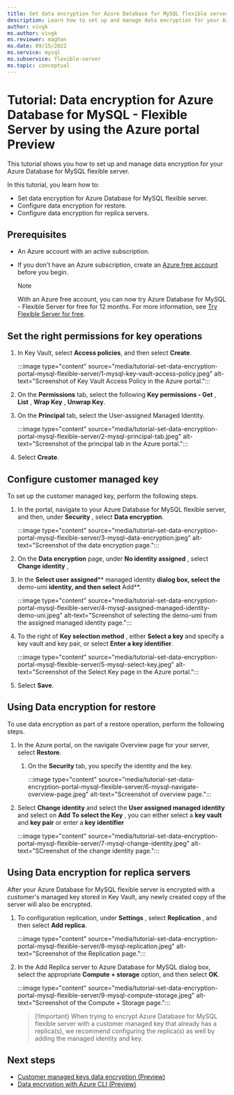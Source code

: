 ```yaml
---
title: Set data encryption for Azure Database for MySQL flexible server by using the Azure portal Preview
description: Learn how to set up and manage data encryption for your Azure Database for MySQL - Flexible Server using Azure portal.
author: vivgk
ms.author: vivgk
ms.reviewer: maghan
ms.date: 09/15/2022
ms.service: mysql
ms.subservice: flexible-server
ms.topic: conceptual
---
```


# Tutorial: Data encryption for Azure Database for MySQL - Flexible Server by using the Azure portal Preview

This tutorial shows you how to set up and manage data encryption for your Azure Database for MySQL flexible server.

In this tutorial, you learn how to:

- Set data encryption for Azure Database for MySQL flexible server.
- Configure data encryption for restore.
- Configure data encryption for replica servers.

## Prerequisites

- An Azure account with an active subscription.
- If you don't have an Azure subscription, create an [Azure free account](https://azure.microsoft.com/free) before you begin.
 
    > [!Note]
    > With an Azure free account, you can now try Azure Database for MySQL - Flexible Server for free for 12 months. For more information, see [Try Flexible Server for free](how-to-deploy-on-azure-free-account.md).

## Set the right permissions for key operations

1. In Key Vault, select **Access policies**, and then select **Create**.

    :::image type="content" source="media/tutorial-set-data-encryption-portal-mysql-flexible-server/1-mysql-key-vault-access-policy.jpeg" alt-text="Screenshot of Key Vault Access Policy in the Azure portal.":::

2. On the **Permissions** tab, select the following **Key permissions - Get** , **List** , **Wrap Key** , **Unwrap Key**.

3. On the **Principal** tab, select the User-assigned Managed Identity.
  
    :::image type="content" source="media/tutorial-set-data-encryption-portal-mysql-flexible-server/2-mysql-principal-tab.jpeg" alt-text="Screenshot of the principal tab in the Azure portal.":::

4. Select **Create**.

## Configure customer managed key

To set up the customer managed key, perform the following steps.

1. In the portal, navigate to your Azure Database for MySQL flexible server, and then, under **Security** , select **Data encryption**.

    :::image type="content" source="media/tutorial-set-data-encryption-portal-mysql-flexible-server/3-mysql-data-encryption.jpeg" alt-text="Screenshot of the data encryption page.":::

2. On the **Data encryption** page, under **No identity assigned** , select **Change identity** ,

3. In the **Select user assigned**** managed identity **dialog box, select the** demo-umi **identity, and then select** Add**.

    :::image type="content" source="media/tutorial-set-data-encryption-portal-mysql-flexible-server/4-mysql-assigned-managed-identity-demo-uni.jpeg" alt-text="Screenshot of selecting the demo-umi from the assigned managed identity page.":::

4. To the right of **Key selection method** , either **Select a key** and specify a key vault and key pair, or select **Enter a key identifier**.

    :::image type="content" source="media/tutorial-set-data-encryption-portal-mysql-flexible-server/5-mysql-select-key.jpeg" alt-text="Screenshot of the Select Key page in the Azure portal.":::

5. Select **Save**.

## Using Data encryption for restore

To use data encryption as part of a restore operation, perform the following steps.

1. In the Azure portal, on the navigate Overview page for your server, select **Restore**.
    1. On the **Security** tab, you specify the identity and the key.

        :::image type="content" source="media/tutorial-set-data-encryption-portal-mysql-flexible-server/6-mysql-navigate-overview-page.jpeg" alt-text="Screenshot of overview page.":::

2. Select **Change identity** and select the **User assigned managed identity** and select on **Add**
**To select the Key** , you can either select a **key vault** and **key pair** or enter a **key identifier**

    :::image type="content" source="media/tutorial-set-data-encryption-portal-mysql-flexible-server/7-mysql-change-identity.jpeg" alt-text="SCreenshot of the change identity page.":::

## Using Data encryption for replica servers

After your Azure Database for MySQL flexible server is encrypted with a customer's managed key stored in Key Vault, any newly created copy of the server will also be encrypted.

1. To configuration replication, under **Settings** , select **Replication** , and then select **Add replica**.

    :::image type="content" source="media/tutorial-set-data-encryption-portal-mysql-flexible-server/8-mysql-replication.jpeg" alt-text="Screenshot of the Replication page.":::

2. In the Add Replica server to Azure Database for MySQL dialog box, select the appropriate **Compute + storage** option, and then select **OK**.

    :::image type="content" source="media/tutorial-set-data-encryption-portal-mysql-flexible-server/9-mysql-compute-storage.jpeg" alt-text="Screenshot of the Compute + Storage page.":::

    > [!Important}
    > When trying to encrypt Azure Database for MySQL flexible server with a customer managed key that already has a replica(s), we recommend configuring the replica(s) as well by adding the managed identity and key.

## Next steps

- [Customer managed keys data encryption (Preview)](concepts-customer-managed-key-mysql-flexible-server.md)
- [Data encryption with Azure CLI (Preview)](tutorial-data-encryption-mysql-flexible-server-cli.md)
